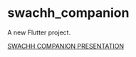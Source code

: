 # swachh_companion

A new Flutter project.

[SWACHH COMPANION PRESENTATION](https://www.canva.com/design/DAEnuZLy4EE/Qy6MHKduPfeMS57jznWT_A/view?utm_content=DAEnuZLy4EE&utm_campaign=designshare&utm_medium=link&utm_source=sharebutton)
